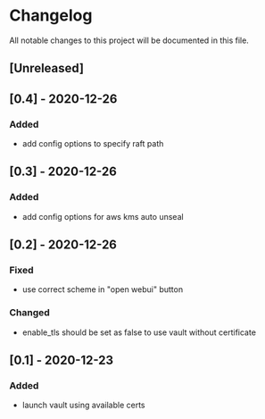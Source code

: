 # Changelog
All notable changes to this project will be documented in this file.

## [Unreleased]


## [0.4] - 2020-12-26
### Added
- add config options to specify raft path

## [0.3] - 2020-12-26
### Added
- add config options for aws kms auto unseal

## [0.2] - 2020-12-26
### Fixed
- use correct scheme in "open webui" button

### Changed
- enable_tls should be set as false to use vault without certificate

## [0.1] - 2020-12-23
### Added
- launch vault using available certs